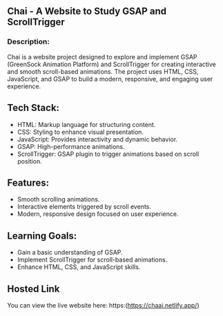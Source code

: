 ## Chai - A Website to Study GSAP and ScrollTrigger

### Description:
Chai is a website project designed to explore and implement GSAP (GreenSock Animation Platform) and ScrollTrigger for creating interactive and smooth scroll-based animations. The project uses HTML, CSS, JavaScript, and GSAP to build a modern, responsive, and engaging user experience.

## Tech Stack:
- HTML: Markup language for structuring content.
- CSS: Styling to enhance visual presentation.
- JavaScript: Provides interactivity and dynamic behavior.
- GSAP: High-performance animations.
- ScrollTrigger: GSAP plugin to trigger animations based on scroll position.

## Features:
- Smooth scrolling animations.
- Interactive elements triggered by scroll events.
- Modern, responsive design focused on user experience.

## Learning Goals:
- Gain a basic understanding of GSAP.
- Implement ScrollTrigger for scroll-based animations.
- Enhance HTML, CSS, and JavaScript skills.

## Hosted Link
You can view the live website here: https:(https://chaai.netlify.app/)
